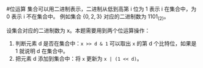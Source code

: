 #位运算
集合可以用二进制表示，二进制从低到高第 i 位为 1 表示 i 在集合中，为 0 表示 i 不在集合中。
例如集合 $\{0,2,3\}$ 对应的二进制数为 $1101_{(2)}$​。

设集合对应的二进制数为 x。本题需要用到两个位运算操作：

  1. 判断元素 d 是否在集合中：`x >> d & 1` 可以取出 `x` 的第 d 个比特位，如果是 1 就说明 d 在集合中。
  2. 把元素 d 添加到集合中：将 `x` 更新为 `x | (1 << d)`。